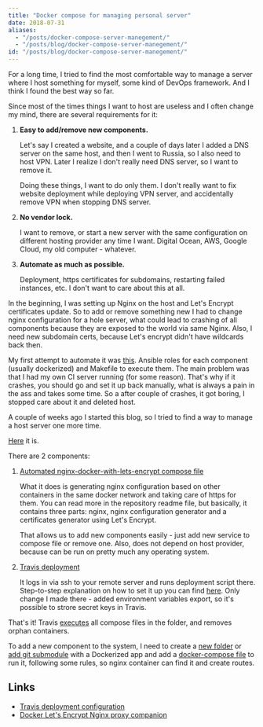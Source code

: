 ```yaml
---
title: "Docker compose for managing personal server"
date: 2018-07-31
aliases:
  - "/posts/docker-compose-server-manegement/"
  - "/posts/blog/docker-compose-server-manegement/"
id: "/posts/blog/docker-compose-server-manegement/"
---
```


For a long time, I tried to find the most comfortable way to manage a server where I host
something for myself, some kind of DevOps framework. And I think I found the best way so far.

Since most of the times things I want to host are useless and I often change my mind,
there are several requirements for it:

1. **Easy to add/remove new components.**

   Let's say I created a website, and a couple of days later I added a DNS server
   on the same host, and then I went to Russia, so I also need to host VPN. Later
   I realize I don't really need DNS server, so I want to remove it.

   Doing these things, I want to do only them. I don't really want to fix website
   deployment while deploying VPN server, and accidentally remove VPN when stopping DNS server.

2. **No vendor lock.**

   I want to remove, or start a new server with the same configuration on
   different hosting provider any time I want. Digital Ocean, AWS, Google Cloud,
   my old computer - whatever.

3. **Automate as much as possible.**

   Deployment, https certificates for subdomains, restarting failed instances, etc.
   I don't want to care about this at all.

In the beginning, I was setting up Nginx on the host and Let's Encrypt certificates update.
So to add or remove something new I had to change nginx configuration for a hole server,
what could lead to crashing of all components because they are exposed to the world via
same Nginx. Also, I need new subdomain certs, because Let's encrypt didn't have
wildcards back then.

My first attempt to automate it was [this](https://github.com/ngalayko/my_server). Ansible roles
for each component (usually dockerized) and Makefile to execute them. The main problem was
that I had my own CI server running (for some reason).
That's why if it crashes, you should go and set it up back manually,
what is always a pain in the ass and takes some time. So a after couple of crashes,
it got boring, I stopped care about it and deleted host.

A couple of weeks ago I started this blog, so I tried to find a way to manage a host
server one more time.

[Here](https://github.com/ngalayko/server) it is.

There are 2 components:

1. [Automated nginx-docker-with-lets-encrypt compose file](https://github.com/ngalayko/server/blob/master/docker-compose.yml)

   What it does is generating nginx configuration based on other containers in the
   same docker network and taking care of https for them. You can read more in the
   repository readme file, but basically, it contains three parts: nginx, nginx configuration generator
   and a certificates generator using Let's Encrypt.

   That allows us to add new components easily - just add new service to compose file
   or remove one. Also, does not depend on host provider, because can be run on
   pretty much any operating system.

2. [Travis deployment](https://github.com/ngalayko/server/tree/master/.travis)

   It logs in via ssh to your remote server and runs deployment script there.
   Step-to-step explanation on how to set it up you can find
   [here](https://gist.github.com/nickbclifford/16c5be884c8a15dca02dca09f65f97bd).
   Only change I made there - added environment variables export, so it's possible
   to strore secret keys in Travis.

That's it! Travis [executes](https://github.com/ngalayko/server/blob/master/scripts/update.sh) all compose files
in the folder, and removes orphan containers.

To add a new component to the system, I need to create a [new folder](https://github.com/ngalayko/server/tree/master/blog)
or [add git submodule](https://github.com/umputun/remark/tree/e278da3cd074b86c5d59359e4f1c615ab6f98b93) with a Dockerized
app and add a [docker-compose file](https://github.com/ngalayko/server/blob/master/docker-compose.dns.yml)
to run it, following some rules, so nginx container can find it and create routes.

## Links

- [Travis deployment configuration](https://gist.github.com/nickbclifford/16c5be884c8a15dca02dca09f65f97bd)
- [Docker Let's Encrypt Nginx proxy companion](https://github.com/JrCs/docker-letsencrypt-nginx-proxy-companion)
